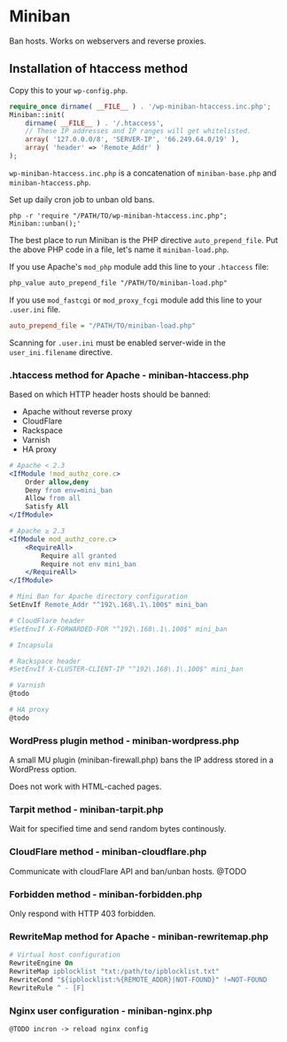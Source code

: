 # Miniban

Ban hosts. Works on webservers and reverse proxies.

## Installation of htaccess method

Copy this to your `wp-config.php`.

```php
require_once dirname( __FILE__ ) . '/wp-miniban-htaccess.inc.php';
Miniban::init(
    dirname( __FILE__ ) . '/.htaccess',
    // These IP addresses and IP ranges will get whitelisted.
    array( '127.0.0.0/8', 'SERVER-IP', '66.249.64.0/19' ),
    array( 'header' => 'Remote_Addr' )
);
```

`wp-miniban-htaccess.inc.php` is a concatenation of `miniban-base.php` and `miniban-htaccess.php`.

Set up daily cron job to unban old bans.

```
php -r 'require "/PATH/TO/wp-miniban-htaccess.inc.php"; Miniban::unban();'
```

The best place to run Miniban is the PHP directive `auto_prepend_file`.
Put the above PHP code in a file, let's name it `miniban-load.php`.

If you use Apache's `mod_php` module add this line to your `.htaccess` file:

```apache
php_value auto_prepend_file "/PATH/TO/miniban-load.php"
```

If you use `mod_fastcgi` or `mod_proxy_fcgi` module add this line to your `.user.ini` file.

```ini
auto_prepend_file = "/PATH/TO/miniban-load.php"
```

Scanning for `.user.ini` must be enabled server-wide in the `user_ini.filename` directive.

### .htaccess method for Apache - miniban-htaccess.php

Based on which HTTP header hosts should be banned:

- Apache without reverse proxy
- CloudFlare
- Rackspace
- Varnish
- HA proxy

```apache
# Apache < 2.3
<IfModule !mod_authz_core.c>
    Order allow,deny
    Deny from env=mini_ban
    Allow from all
    Satisfy All
</IfModule>

# Apache ≥ 2.3
<IfModule mod_authz_core.c>
    <RequireAll>
        Require all granted
        Require not env mini_ban
    </RequireAll>
</IfModule>

# Mini Ban for Apache directory configuration
SetEnvIf Remote_Addr "^192\.168\.1\.100$" mini_ban

# CloudFlare header
#SetEnvIf X-FORWARDED-FOR "^192\.168\.1\.100$" mini_ban

# Incapsula

# Rackspace header
#SetEnvIf X-CLUSTER-CLIENT-IP "^192\.168\.1\.100$" mini_ban

# Varnish
@todo

# HA proxy
@todo
```

### WordPress plugin method - miniban-wordpress.php

A small MU plugin (miniban-firewall.php) bans the IP address stored in a WordPress option.

Does not work with HTML-cached pages.

### Tarpit method - miniban-tarpit.php

Wait for specified time and send random bytes continously.

### CloudFlare method - miniban-cloudflare.php

Communicate with cloudFlare API and ban/unban hosts.
@TODO

### Forbidden method - miniban-forbidden.php

Only respond with HTTP 403 forbidden.

### RewriteMap method for Apache - miniban-rewritemap.php

```apache
# Virtual host configuration
RewriteEngine On
RewriteMap ipblocklist "txt:/path/to/ipblocklist.txt"
RewriteCond "${ipblocklist:%{REMOTE_ADDR}|NOT-FOUND}" !=NOT-FOUND
RewriteRule ^ - [F]
```

### Nginx user configuration - miniban-nginx.php

```nginx
@TODO incron -> reload nginx config
```
